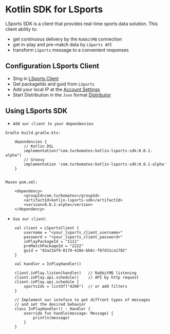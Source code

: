 # Kotlin SDK for LSports

LSports SDK is a client that provides real-time sports data solution.
This client ability to:
- get continuous delivery by the `RabbitMQ` connection 
- get in-play and pre-match data by `LSports API`
- transform `LSports` message to a convenient responses

## Configuration LSports Client

- Sing in [LSports Client](https://client.lsports.eu/)
- Get packageIds and guid from `LSports`
- Add your local IP at the [Account Settings](https://client.lsports.eu/OddService/Account)
- Start Distribution in the `Json` format [Distributor](https://client.lsports.eu/OddService/Pusher)

## Using LSports SDK

- `Add our client to your dependencies` 
```
Gradle build.gradle.kts:
 
    dependencies {
        // Kotlin DSL
        implementation("com.turbomates:kotlin-lsports-sdk:0.0.1-alpha")
        // Groovy
        implementation 'com.turbomates:kotlin-lsports-sdk:0.0.1-alpha'
    }


Maven pom.xml: 

    <dependency>
        <groupId>com.turbomates</groupId>
        <artifactId>kotlin-lsports-sdk</artifactId>
        <version>0.0.1-alpha</version>
    </dependency>
```

- `Use our client`: 
```
    val client = LSportsClient {
        username = "<your_lsports_client_username>"
        password = "<your_lsports_client_password>"
        inPlayPackageId = "1111"
        preMatchPackageId = "2222"
        guid = "42a23af9-8179-420e-bb6c-f07d31ca1782"
    }

    val handler = InPlayHandler()
      
    client.inPlay.listen(handler)   // RabbitMQ listening
    client.inPlay.api.schedule()    // API by http request
    client.inPlay.api.schedule {
        sportsIds = listOf("4206")  // or add filters
    }   
```

```
    // Implement our inteface to get diffrent types of messages
    // and set the desired behavior
    class InPlayHandler() : Handler {
        override fun handle(message: Message) {
            println(message)
        }
    }
```